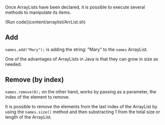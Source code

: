 Once ArrayLists have been declared, it is possible to execute several methods to manipulate its items.

{Run code}(content/arraylist/ArrList.sh)

## Add

`names.add("Mary");` is adding the string: "Mary" to the `names` ArrayList. 

One of the advantages of ArrayLists in Java is that they can grow in size as needed.

## Remove (by index)

`names.remove(0);` on the other hand, works by passing as a parameter, the index of the element to remove.

It is possible to remove the elements from the last index of the ArrayList by using the `names.size()` method and then substracting 1 from the total size or length of the ArrayList.